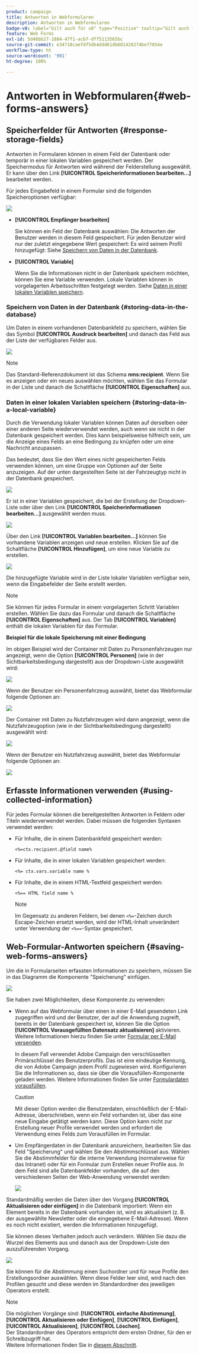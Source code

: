 ```yaml
---
product: campaign
title: Antworten in Webformularen
description: Antworten in Webformularen
badge-v8: label="Gilt auch für v8" type="Positive" tooltip="Gilt auch für Campaign v8"
feature: Web Forms
exl-id: 5d48bb27-1884-47f1-acb7-dff5113565bc
source-git-commit: e34718caefdf5db4ddd61db601420274be77054e
workflow-type: ht
source-wordcount: '901'
ht-degree: 100%

---
```


# Antworten in Webformularen{#web-forms-answers}


## Speicherfelder für Antworten {#response-storage-fields}

Antworten in Formularen können in einem Feld der Datenbank oder temporär in einer lokalen Variablen gespeichert werden. Der Speichermodus für Antworten wird während der Felderstellung ausgewählt. Er kann über den Link **[!UICONTROL Speicherinformationen bearbeiten...]** bearbeitet werden.

Für jedes Eingabefeld in einem Formular sind die folgenden Speicheroptionen verfügbar:

![](assets/s_ncs_admin_survey_select_storage.png)

* **[!UICONTROL Empfänger bearbeiten]**

  Sie können ein Feld der Datenbank auswählen: Die Antworten der Benutzer werden in diesem Feld gespeichert. Für jeden Benutzer wird nur der zuletzt eingegebene Wert gespeichert: Es wird seinem Profil hinzugefügt: Siehe [Speichern von Daten in der Datenbank](#storing-data-in-the-database).

* **[!UICONTROL Variable]**

  Wenn Sie die Informationen nicht in der Datenbank speichern möchten, können Sie eine Variable verwenden. Lokale Variablen können in vorgelagerten Arbeitsschritten festgelegt werden. Siehe [Daten in einer lokalen Variablen speichern](#storing-data-in-a-local-variable).

### Speichern von Daten in der Datenbank {#storing-data-in-the-database}

Um Daten in einem vorhandenen Datenbankfeld zu speichern, wählen Sie das Symbol **[!UICONTROL Ausdruck bearbeiten]** und danach das Feld aus der Liste der verfügbaren Felder aus.

![](assets/s_ncs_admin_survey_storage_type1.png)

>[!NOTE]
>
>Das Standard-Referenzdokument ist das Schema **nms:recipient**. Wenn Sie es anzeigen oder ein neues auswählen möchten, wählen Sie das Formular in der Liste und danach die Schaltfläche **[!UICONTROL Eigenschaften]** aus.

### Daten in einer lokalen Variablen speichern {#storing-data-in-a-local-variable}

Durch die Verwendung lokaler Variablen können Daten auf derselben oder einer anderen Seite wiederverwendet werden, auch wenn sie nicht in der Datenbank gespeichert werden. Dies kann beispielsweise hilfreich sein, um die Anzeige eines Felds an eine Bedingung zu knüpfen oder um eine Nachricht anzupassen.

Das bedeutet, dass Sie den Wert eines nicht gespeicherten Felds verwenden können, um eine Gruppe von Optionen auf der Seite anzuzeigen. Auf der unten dargestellten Seite ist der Fahrzeugtyp nicht in der Datenbank gespeichert.

![](assets/s_ncs_admin_survey_no_storage_variable.png)

Er ist in einer Variablen gespeichert, die bei der Erstellung der Dropdown-Liste oder über den Link **[!UICONTROL Speicherinformationen bearbeiten...]** ausgewählt werden muss.

![](assets/s_ncs_admin_survey_no_storage_variable2.png)

Über den Link **[!UICONTROL Variablen bearbeiten...]** können Sie vorhandene Variablen anzeigen und neue erstellen. Klicken Sie auf die Schaltfläche **[!UICONTROL Hinzufügen]**, um eine neue Variable zu erstellen.

![](assets/s_ncs_admin_survey_add_a_variable.png)

Die hinzugefügte Variable wird in der Liste lokaler Variablen verfügbar sein, wenn die Eingabefelder der Seite erstellt werden.

>[!NOTE]
>
>Sie können für jedes Formular in einem vorgelagerten Schritt Variablen erstellen. Wählen Sie dazu das Formular und danach die Schaltfläche **[!UICONTROL Eigenschaften]** aus. Der Tab **[!UICONTROL Variablen]** enthält die lokalen Variablen für das Formular.

**Beispiel für die lokale Speicherung mit einer Bedingung**

Im obigen Beispiel wird der Container mit Daten zu Personenfahrzeugen nur angezeigt, wenn die Option **[!UICONTROL Personen]** (wie in der Sichtbarkeitsbedingung dargestellt) aus der Dropdown-Liste ausgewählt wird:

![](assets/s_ncs_admin_survey_add_a_condition.png)

Wenn der Benutzer ein Personenfahrzeug auswählt, bietet das Webformular folgende Optionen an:

![](assets/s_ncs_admin_survey_no_storage_conda.png)

Der Container mit Daten zu Nutzfahrzeugen wird dann angezeigt, wenn die Nutzfahrzeugoption (wie in der Sichtbarkeitsbedingung dargestellt) ausgewählt wird:

![](assets/s_ncs_admin_survey_view_a_condition.png)

Wenn der Benutzer ein Nutzfahrzeug auswählt, bietet das Webformular folgende Optionen an:

![](assets/s_ncs_admin_survey_no_storage_condb.png)

## Erfasste Informationen verwenden {#using-collected-information}

Für jedes Formular können die bereitgestellten Antworten in Feldern oder Titeln wiederverwendet werden. Dabei müssen die folgenden Syntaxen verwendet werden:

* Für Inhalte, die in einem Datenbankfeld gespeichert werden:

  ```
  <%=ctx.recipient.@field name%
  ```

* Für Inhalte, die in einer lokalen Variablen gespeichert werden:

  ```
  <%= ctx.vars.variable name %
  ```

* Für Inhalte, die in einem HTML-Textfeld gespeichert werden:

  ```
  <%== HTML field name %
  ```

  >[!NOTE]
  >
  >Im Gegensatz zu anderen Feldern, bei denen `<%=`-Zeichen durch Escape-Zeichen ersetzt werden, wird der HTML-Inhalt unverändert unter Verwendung der `<%==`-Syntax gespeichert.

## Web-Formular-Antworten speichern {#saving-web-forms-answers}

Um die in Formularseiten erfassten Informationen zu speichern, müssen Sie in das Diagramm die Komponente &quot;Speicherung&quot; einfügen.

![](assets/s_ncs_admin_survey_save_box.png)

Sie haben zwei Möglichkeiten, diese Komponente zu verwenden:

* Wenn auf das Webformular über einen in einer E-Mail gesendeten Link zugegriffen wird und der Benutzer, der auf die Anwendung zugreift, bereits in der Datenbank gespeichert ist, können Sie die Option **[!UICONTROL Vorausgefüllten Datensatz aktualisieren]** aktivieren. Weitere Informationen hierzu finden Sie unter [Formular per E-Mail versenden](publishing-a-web-form.md#delivering-a-form-via-email).

  In diesem Fall verwendet Adobe Campaign den verschlüsselten Primärschlüssel des Benutzerprofils. Das ist eine eindeutige Kennung, die von Adobe Campaign jedem Profil zugewiesen wird. Konfigurieren Sie die Informationen so, dass sie über die Vorausfüllen-Komponente geladen werden. Weitere Informationen finden Sie unter [Formulardaten vorausfüllen](publishing-a-web-form.md#pre-loading-the-form-data).

  >[!CAUTION]
  >
  >Mit dieser Option werden die Benutzerdaten, einschließlich der E-Mail-Adresse, überschrieben, wenn ein Feld vorhanden ist, über das eine neue Eingabe getätigt werden kann. Diese Option kann nicht zur Erstellung neuer Profile verwendet werden und erfordert die Verwendung eines Felds zum Vorausfüllen im Formular.

* Um Empfängerdaten in der Datenbank anzureichern, bearbeiten Sie das Feld &quot;Speicherung&quot; und wählen Sie den Abstimmschlüssel aus. Wählen Sie die Abstimmfelder für die interne Verwendung (normalerweise für das Intranet) oder für ein Formular zum Erstellen neuer Profile aus. In dem Feld sind alle Datenbankfelder vorhanden, die auf den verschiedenen Seiten der Web-Anwendung verwendet werden:

  ![](assets/s_ncs_admin_survey_save_box_edit.png)

Standardmäßig werden die Daten über den Vorgang **[!UICONTROL Aktualisieren oder einfügen]** in die Datenbank importiert: Wenn ein Element bereits in der Datenbank vorhanden ist, wird es aktualisiert (z. B. der ausgewählte Newsletter oder die eingegebene E-Mail-Adresse). Wenn es noch nicht existiert, werden die Informationen hinzugefügt.

Sie können dieses Verhalten jedoch auch verändern. Wählen Sie dazu die Wurzel des Elements aus und danach aus der Dropdown-Liste den auszuführenden Vorgang.

![](assets/s_ncs_admin_survey_save_operation.png)

Sie können für die Abstimmung einen Suchordner und für neue Profile den Erstellungsordner auswählen. Wenn diese Felder leer sind, wird nach den Profilen gesucht und diese werden im Standardordner des jeweiligen Operators erstellt.

>[!NOTE]
>
>Die möglichen Vorgänge sind: **[!UICONTROL einfache Abstimmung]**, **[!UICONTROL Aktualisieren oder Einfügen]**, **[!UICONTROL Einfügen]**, **[!UICONTROL Aktualisieren]**, **[!UICONTROL Löschen]**.\
>Der Standardordner des Operators entspricht dem ersten Ordner, für den er Schreibzugriff hat.\
>Weitere Informationen finden Sie in [diesem Abschnitt](../../platform/using/access-management.md).
